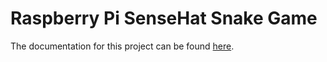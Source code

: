 # Raspberry Pi SenseHat Snake Game

The documentation for this project can be found [here](https://example.github.io/example/).
